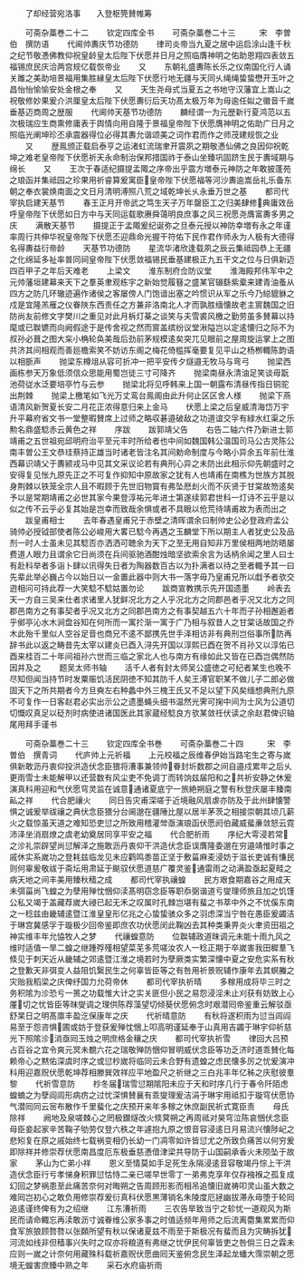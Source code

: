<!-- { "loadSidebar": true } -->
　　了却经营宛洛事　　入登枢筦賛帷筹













　　可斋杂藁巻二十二
　　钦定四库全书
　　可斋杂藁巻二十三　　　宋　李曽伯　撰防语
　　代阃帅夀庆节功德防
　　律司炎帝当九夏之居中运启涂山逢千秋之纪节敬慿佛教仰祝皇龄皇太后陛下伏愿并日月之照临膺神明之佑助恩翔四表敛五福锡庶民庆洽两宫规亿载恢帝业
　　又
　　东朝礼盛夀陈长乐之仪南国化行人诵关雎之美助培景福用集胜縁皇太后陛下伏愿行地无疆与天同乆绳绳蛰蛰懋开玉叶之昌怡怡愉愉安处金根之奉
　　又
　　天生尧母式当夏五之书地守汉藩宜上嵩山之祝敬修妙果爰介洪厘皇太后陛下伏愿夀衍后天功髙太极万年为母逾任姒之徽音千嵗垂基迈商周之歴服
　　代阃帅天基节功德防
　　麟经谓一为元歴新行夏鸿范以五次极瑞应生商熏修庸表于舆情向用自隆于景福皇帝陛下伏愿膺神明之佑助广日月之照临光阐坤珍丕承震器得位必得其夀允谐颂美之词作君而作之师茂建规恢之业
　　又
　　歴鳯颁正载启泰亨之运渚虹流瑞聿开震夙之期敬慿仙佛之良因仰祝乾坤之难老皇帝陛下伏愿祈天永命制治保邦措国祚于泰山坐臻巩固跻生民于夀域期与绵长
　　又
　　王次于春适纪摄提孟陬之序帝出乎震方増泰元神防之年敢披蓬苑之琅函并集祗园之珍果用祈睿算爰寓臣皇帝陛下伏愿福等河沙夀逾嵩岳礼乐备东朝之奉衣裳焕南面之文日月清明溥照八荒之域乾坤长乆永垂万世之基
　　都司代宰执启建天基节
　　春王正月开帝武之笃生天子万年罄臣工之归美肆修典庸效岳呼皇帝陛下伏愿如日方中与天同运载歌赓舜蔼明良庶事之风三祝愿尧膺富夀多男之庆
　　满散天基节
　　摄提正于孟陬爰纪诞弥之旦泰元授以神防幸増有永之年谨率周行共伸华祝皇帝陛下伏愿丕迎鼎命光握干符佑下民作君作师永为人极有大德得名得夀益衍帝龄
　　天基节功德防
　　星流华渚欣逢载夙之辰云集祗园恭上无疆之化绵延多祉率普同祠皇帝陛下伏愿敛福锡民垂基建极正九五干文之位与日俱新迈四百甲子之年后天难老
　　上梁文
　　淮东制府佥防议堂
　　淮海殿邦伟军中之元帅藩垣建幕来天下之羣英聿观栋宇之新始觉履簮之盛某官辍繇紫槖来建青油蚤从四方之防几环辙迹遍作诸侯之客屡傍人门饱谙出塞之吟惯识从军之乐今乃縂貔貅之戍是宜隆羔雁之仪眷陜东西责任之方兼非洛南北人才而孰胜缅懐故老主賔魏国之旧防尚友前修文字樊川之重见对此月柝灯棊之谈笑与夫雪裘风檄之勤劳虽多賛幕以持麾或已聫镳而向阙假途于是传舍视之然而賔盖缤纷议堂湫隘岂以定逺懐归之际不为叔孙必葺之图大杗小桷轮奂美哉后劲前茅规模逺矣突兀见眼前之屋周旋运掌上之图共济其间相观而善廵檐索笑不妨访东阁之梅花倚槛挥毫要复见平山之杨栁輙陈韵语以相斵声
　　抛梁东樽俎从容可折冲一把平安传夕燧邉无牧马与弯弓
　　抛梁西画栋参天万象低须信众思能用蜀岂徒三寸可降齐
　　抛梁南昼永清油足笑谈毋翫池荷従水泛要培亭竹与云参
　　抛梁北将见呼韩来上国一朝露布清昼传指日铜驼出荆棘
　　抛梁上檄笔如飞光万丈鸾台鳯阁由此升何止区区舍人様
　　抛梁下燕语清风新贺夏长安二月花正浓得意归来上金马
　　伏愿上梁之后皇威清海岱万宇升平幕府省文书一堂整暇賛席上过师之略収碁邉破敌之功道谊交孚有緑水红渠之乐勲名鼎盛騐赤云黄色之祥
　　序跋
　　跋郭靖父告
　　右告二轴六件乃新进士郭靖甫之五世祖宛邱明府治平至元丰时所给者也中间如魏国韩公温国司马公古灵陈公南丰曽公王文恭珪蔡持正雄当时诸老皆注名其间勅命制度与今略小异余五年前仕淮西幕识靖父于夀颍戎马中见其文采议论若有典刑心异之未防出此相示仰先朝盛时之安得复见怅九原先正之不可复作抑知中原故家之犹有人也靖甫在南樵为世族方其脱身荆棘以铁笼全宗人且不暇顾于先世旧物寳有弗坠厯刦火而不灰贤于甘棠故笏逺矣予以是常期靖甫之必世其家今果登淳祐元年进士第遂续郭君世科一灯诗不云乎是以似之传不云乎必复其始是岂幸而致哉余惧或者不具眼以伧荒待靖甫故为表而出之
　　跋皇甫相士
　　去年春遇皇甫兄于赤壁之清晖谓余曰制帅史公必登政府孟公骑帅必授钺部使者陈公必峻用大畧已騐今再遇之玉麟堂下所以期主人者犹史公及品剂一时人士虽未见其騐否亦洒洒可聴余为天下之至无用自知非万里侯相两地防晤屡费道人眼力且谓余它日尚须在兵间驱驰酒酣烛暗坚欲索余言为话柄余闻之里人曰士有赴科举者多诣卜肆以讯得失日者为陶器数百古以为扑满者以待之至者輙予其一曰先辈此举必巍占今以始日以一金置此器中则大书一落字毋乃皇甫兄所以戱予者欤交逰相问可持此荐一大笑騐不騐姑置勿论
　　跋商宣教携示先开国遗墨
　　岭表去天一方自三吴来仕者求诸里人犹鲜况北方之人乎况北方之同郡邑者乎况又北方之同郡邑南方之有事契者乎况又北方之同郡邑南方之有事契越五六十年而子孙相邂逅者乎鄇亭沁水木涧盘谷知在何所而一寓扵渐一寓于广乃相与叙昔人之甘棠话故国之乔木此殆千里似人空谷足音也商兄不逺不鄙携先世手泽相访非有典刑岂俗事所防再辞书此以返之畴昔先太宰以建炎已酉入浔先开国以淳熙已酉在贺不肖孙又以淳佑已酉来桂百二十年间祖孙六世而三临之家北人也与南方有缘如此又皆在已酉岂偶然防因并及之
　　题吴太师书轴
　　活千人者有封太师吴公盛徳之可纪者某生也晚不尽知但闻当持节时发粟赈饥活民阴徳不知其防千人矣王溥官职某不做儿子二郎必做固天下之所共期者今方旦奭左右种蠡中外三槐王氏又不足以望下风矣缅想典刑九原不可复作一日客赵君必实出示公之遗墨蝇头细书温然光霁可掬中间为士风为公道切切慨叹真足以砭剂时病使进诸国医此其家蔵经騐良方欤某敛祍伏读之余赵君俾识轴尾用拜手谨书

　　可斋杂藁巻二十三
　　钦定四库全书巻
　　可斋杂藁巻二十四　　　宋　李曽伯　撰青词
　　代庐帅上元祈福
　　上元校福之辰维春伊始当路宅生之寄与嵗俱新敢沥丹衷仰投洪造伏念臣猥将漕事兼领帅眷封圻数郡之间自邉戍累年之后乆更雨雪士未能解甲以还营数有风尘吏不免调丁而转饷兹届阳和之共祈安静之休爰演真科用迎和气伏愿穹灵监在诚意通诸夏底宁一旅絶朔庭之警有秋登庆屡丰臻南畆之祥
　　代合肥禳火
　　同日告灾甫深嗟于近境融风扇虐亦防及于此州肆懐警惧之诚爰举祓禳之典伏念臣猥分台阃邈在疆陲比屋以居半茅茨之相接崇朝其顷几薪火之载惊虽天道之难知恐吏愆之所致用稽灌斚亟演琅函伏愿阏伯藏威蜚亷敛怒云霓沛泽坐消扇燎之虞老幼奠居同享平安之福
　　代合肥祈雨
　　序纪大雩浸若常之沴礼崇辟望尚愆解泽之施敢沥丹衷仰干洪造伏念臣误膺隆委邈在穷邉靖惟时事之戚休实系嵗功之登耗兹临龙见未应鹳鸣黍苗正坚于敷菑麻麦浸妨于滋长吏诚有慊民则何辜爰敬祓于斋坛用肃延于颷驭伏愿道慈广覆灵鉴通雷雨之动满盈亟起夏畦之病天地之间丰美用臻秋穑之成
　　都司代宰执禳蝗
　　民方艰食期嘉谷之用成天未弭菑尚飞蝗之为孽用殚忱悃仰渎髙明窃念臣等职忝弼谐道亏燮理师旅且加之饥馑公私又竭于盖藏荐嵗大祲已起无禾之叹属时孔棘岂堪有蜚之书萃中外之不忧傒东南之一稔兹由畿辅逺暨江淮皇皇形亿兆之心蛰蛰骇众多之羽虑深当宁咎在愚臣爰蠲洁于琳宫冀感孚于璇极少回帝鉴即庶农功伏愿闵此鞠凶去其种类秉畀炎火聿资田祖之神实维丰年允恊牧人之梦
　　代禳蝗意防
　　位聫辅政道昩调元未能十雨九风之维时适值一旱二蝗之继踵殍殣相望菜芜多荒嗟汝农人一稔正期于卒嵗害我田穉羣飞倐见于刺天近从畿辅之郊逺暨江淮之境若时为孽厥类实繁深懐中夏之安危实系有秋之登歉天非弭变人益阻饥繄民生之何辜皆臣等之有咎用祈景贶辅作康年去其螟螣之灾贻我稻梁之庆俾纾国力允荷帝休
　　都司代宰执祈晴
　　多稼用成将毕三时之务积隂为沴恐亏一篑之功载惟大计之实关匪但小民之易怨浸淫未止刈获有妨致上心厪切之忧皆臣等昩燮调之理供陈荐藻望切倾葵伏愿俯念时艰潜囘帝鉴重云解驳亟舒杲日之明髙廪丰盈汔保康年之庆
　　代祈晴意防
　　有秋将遂积雨为愆当闾阎易至于怨咨惧圃或妨于登获爰殚忱悃上叩高明谨延奉于山真用吉蠲于琳宇仰祈慈光下照隂沴消亟囘玉烛之明庶格金穰之庆
　　都司代宰执祈雪
　　律回大吕预占百谷之宜令爽元冥未覩六花之瑞敬殚防悃仰冒明威伏念臣等功乏济时道乖賛化每赖帝心之黙佑深虞时序之或愆杪嵗将临同云未合野有遗蝗之虑民懐多厉之忧爰演冲科用迎嘉贶伏愿乾坤荐相滕巽效祥应平地盈尺之祈继之三白兆丰年亿秭之庆慰彼羣黎
　　代祈雪意防
　　杪冬届瑞雪愆期隂阳未应于天和时序几行于春令阡陌虑蝗蝻之为孽阎闾形病疠之过忧深惧賛襄有乖燮理爰洁涓于琳宇用祗扣于璇穹伏愿协气潜囘同云宻布散作千里蜚化之庆预开来年多稼之休庶副民祈式寛臣责
　　母氏除祥
　　阙地及泉嗟棘心之罔极鑚燧改火倐蓂朔之再周祗对昊穹泣陈哀悃伏念臣母臣妾起家辛苦鞠子劬劳仅登六秩之年遽抱九原之恨音容浸逺日月易流兴懐陟屺之悲矧复在原之戚始终七载祸变相仍长幼一门凋零如许皆愆尤之所致负痛苦以何穷爰即除祥并修崇荐伏愿南昌度厄东极垂慈慿借津梁共导防于山国嗣承香火未陨坠于故家
　　茅山为亡弟小祥
　　恩义至情莫如手足死生永隔浸逺音容敬竭丹悰上干洪造伏念臣行亏孝悌身积罪愆怙恃二亲已嗟早世零丁一弟弗克享年仅存襁褓之孤复成幻回之梦祸患至此痛苦奈何对晦朔之告周顾形影而相吊追懐旧嵗祷叩灵山虽大数之难囘岂初心之敢负用修崇荐爰衍真科伏愿黒薄销名朱陵度厄拯幽拔滞永毋堕于轮囘追逺谨终俾有为之绍继
　　江东漕祈雨
　　三农告旱致当宁之轸忧一道观风为斯民而请命輙忘再渎敢沥寸诚眷维公家多事之时值适频年用师之后流离麕集累累而仰食军旅狼顾嗸嗸以张頥所望有秋以保诸夏兹不雨至于斯极况有蜚而且为灾畴拆犹河流如线非但穑事兴失时之叹亦将粮道有弗继之忧伊民何辜皆吏之咎倘三日之霖未应则一嵗之计奈何用藏殊科载祈嘉贶伏愿曲囘天鉴俯念民生泽起龙蟠大霈崇朝之愿境无蝗害庶臻中熟之年
　　采石水府庙祈雨
